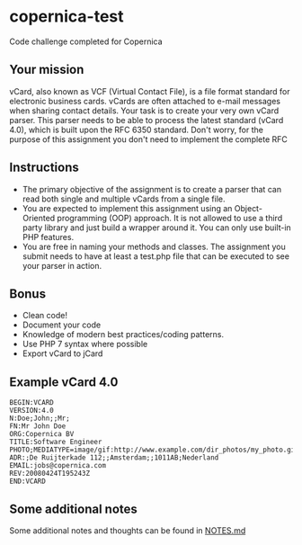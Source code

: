 # copernica-test
Code challenge completed for Copernica

## Your mission
vCard, also known as VCF (Virtual Contact File), is a file format standard for electronic business
cards. vCards are often attached to e-mail messages when sharing contact details. Your task is to
create your very own vCard parser. This parser needs to be able to process the latest standard
(vCard 4.0), which is built upon the RFC 6350 standard. Don't worry, for the purpose of this
assignment you don't need to implement the complete RFC

## Instructions
 - The primary objective of the assignment is to create a parser that can read both single and multiple vCards from a single file.
 - You are expected to implement this assignment using an Object-Oriented programming (OOP) approach. It is not allowed to use a third party library and just build a wrapper around it. You can only use built-in PHP features.
 - You are free in naming your methods and classes. The assignment you submit needs to have at least a test.php file that can be executed to see your parser in action.

## Bonus
 - Clean code!
 - Document your code
 - Knowledge of modern best practices/coding patterns.
 - Use PHP 7 syntax where possible
 - Export vCard to jCard

## Example vCard 4.0
```
BEGIN:VCARD
VERSION:4.0
N:Doe;John;;Mr;
FN:Mr John Doe
ORG:Copernica BV
TITLE:Software Engineer
PHOTO;MEDIATYPE=image/gif:http://www.example.com/dir_photos/my_photo.gif
ADR:;De Ruijterkade 112;;Amsterdam;;1011AB;Nederland
EMAIL:jobs@copernica.com
REV:20080424T195243Z
END:VCARD
```

## Some additional notes

Some additional notes and thoughts can be found in [NOTES.md](NOTES.md)
